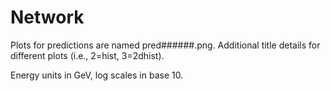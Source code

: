 # Network
Plots for predictions are named pred######.png. Additional title details for different plots (i.e., 2=hist, 3=2dhist). 

Energy units in GeV, log scales in base 10.
